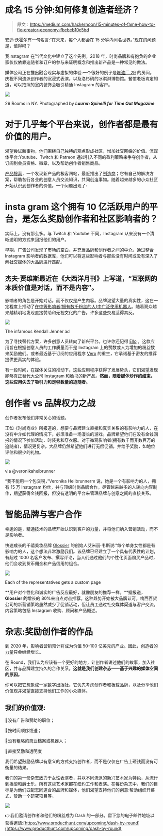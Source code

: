 # 成名 15 分钟:如何修复创造者经济？

> 原文：<https://medium.com/hackernoon/15-minutes-of-fame-how-to-fix-creator-economy-fbcbcb10c5bd>

安迪·沃霍尔有一句名言:“在未来，每个人都会在 15 分钟内闻名世界。”现在的问题是，值得吗？

我 nstagram 在当代文化中建立了这个先例。2018 年，时尚品牌和有抱负的企业家仅仅依靠追随者和订户的参与来证明概念和推出新产品是一种常见的做法。

媒体公司正在推出融合现实与虚拟的体验:一个很好的例子是[炼油厂 29](https://medium.com/u/47057b17b8e2?source=post_page-----fbcbcb10c5bd--------------------------------) 的房间，庆祝不同流派创作者的沉浸式表演，以及洛杉矶的冰淇淋博物馆。餐馆老板肯定知道，可以拍照的室内装饰会吸引精通 Instagram 的客户。

![](img/357ee9f30d99250cb4bad6bd6515e09e.png)

29 Rooms in NY. Photographed by ***Lauren Spinelli for Time Out Magazine***

# 对于几乎每个平台来说，创作者都是最有价值的用户。

渴望尝试新事物，他们围绕自己独特的观点形成社区，增加社交网络的价值。流媒体平台:Youtube、Twitch 和 Patreon 通过引入不同的盈利策略来争夺创作者，从订阅到会员资格、徽章，以及帮助创作者销售商品。

[产品搜索](https://medium.com/u/b8b4445269d0?source=post_page-----fbcbcb10c5bd--------------------------------)，一个发现新产品的极客网站，最近推出了[制造商](https://blog.producthunt.com/a-new-space-for-makers-99b41e1a3444?ref=producthunt)；它有自己的解决方案，帮助各行各业的创意人员交流知识，共同创造事物。随着越来越多的小众社区开始认识到创作者的价值，一个问题出现了:

# **insta gram 这个拥有 10 亿活跃用户的平台，是怎么奖励创作者和社区影响者的？**

实际上，没有那么多。与 Twitch 和 Youtube 不同，Instagram 从来没有一个清晰透明的方式来回报他们的用户。

早期，广告公司发现了市场的空白，并充当品牌和创作者之间的中介。通过整合 Instagram 影响者的数据库，他们可以将这些影响者与那些没有时间或没有深入了解社交媒体的大品牌进行匹配。

## 杰夫·贾维斯最近在《大西洋月刊》上写道，“互联网的本质价值是对话，而不是内容”。

影响者的角色是开始对话，而不仅仅是产生内容。品牌渴望大量的真实性，这在一定程度上推动了[在中等影响者(拥有数千粉丝的人)中广泛使用机器人](https://digiday.com/marketing/wannabe-instagram-influencers-use-bots-appear-popular/)。随着观众越来越精明地发现直接赞助和无视文化的广告，许多这些交易适得其反。

![](img/2a5ffab1203b9f7f0cbf3f5297ff0b9b.png)

The infamous Kendall Jenner ad

为了寻找替代方案，许多创意人员转向了新兴平台。也许你还记得 [Ello](/swlh/goodbye-instagram-hello-ello-45df3d8754ec) ，这款应用旨在根据创意人员的工作质量而不是 Instagram 上的赞数或人为增加的粉丝数来奖励他们。或者最近基于订阅的应用程序 [Vero](https://medium.com/u/70c16547a418?source=post_page-----fbcbcb10c5bd--------------------------------) 的重生，它承诺基于密友的推荐提供更真实的体验。

有一段时间，在媒体关注的推动下，这些应用程序获得了发展势头，它们渴望发现能够真正替代大公司 Instagram 和脸书的新产品。**然而，随着媒体炒作的结束，这些应用失去了吸引力和足够数量的追随者。**

# 创作者 vs 品牌权力之战

创作者发布他们非常关心的话题。

正如《时尚商业》所报道的，想要与品牌建立直接和真实关系的有影响力的人，在没有中介如代理的情况下，必须准备一场漫长的游戏。品牌希望他们在没有金钱回报的情况下参加活动、时装秀和穿衣服。对于微观影响者(拥有数千而非数百万的追随者)，情况更复杂。大品牌仍然希望他们进行无偿促销，并给予奖励，如地位评估和很少的礼物。

![](img/269132115595b613271ae4e5483dcae1.png)

via @veronikaheibrunner

“我不能用一个包交税，”Veronika Heilbrunnerm 说，她是一个有影响力的人，拥有 15 万 Instagram 粉丝，并与顶级时尚品牌合作。尽管越来越多的人转向内容制作，期望获得金钱回报，但没有透明的平台来管理品牌与创意之间的直接关系。

# 智能品牌与客户合作

幸运的是，精通技术的品牌开始认识到客户的力量，并将他们纳入营销活动，而不是影响者。

快速成长的千禧美妆品牌 [Glossier](https://medium.com/u/873bb15eb0b8?source=post_page-----fbcbcb10c5bd--------------------------------) 的创始人艾米丽·韦斯说:“每个单身女性都是有影响力的人，这个想法非常激励我们。该品牌已经建立了一个具有代表性的计划，有超过 1000 名客户发布、撰写评论，当人们通过他们的个性化页面购买产品时，他们会收到货币佣金和产品信用的组合。

![](img/d64ab79b2f1e710485a9332edd48b968.png)

Each of the representatives gets a custom page

**用户对个性化和诚实的广告反应最好，就像朋友的推荐一样。**据报道， **Glossier 的**增长的 80%来自点对点推荐。这种趋势开始被大品牌认可。梅西百货公司的新营销策略虽然减少了促销活动，但让员工通过社交媒体渠道与客户交流。内容策略包括 Instagram 收购、顾问和产品概述。

# 杂志:奖励创作者的作品

到 2020 年，影响者营销预计将成为价值 50-100 亿美元的产业。因此，创造者的力量只会继续增长。

在 Round，我们认为应该有一个更好的地方，让创作者讲述他们的故事，加入社区，并与品牌建立持久的合作关系。**这就是我们创建杂志——基于兴趣的媒体空间的原因。**

你可以把它想象成一家数字出版社，它优先考虑创作者和板载品牌，以及分享他们价值观并渴望直接支持他们工作的小众媒体。

## 我们的价值观:

🎨没有广告和赞助的职位；

🎨按时间顺序馈送；

🎨没有粗略的商业档案或机器人；

🎨直接奖励和透明度

我们希望鼓励品牌以有意义的方式支持创作者，而不是仅仅在广告上砸钱而没有可衡量的结果。

我们的第一份杂志致力于女性表演者，并以不同流派的新兴艺术家为特色，从流行到摇滚和爵士乐，所有这些艺术家都在纽约工作和表演。在每份杂志中，我们的目标是为他们匹配志同道合的品牌和媒体，他们渴望支持他们的创意:帮助组织开幕式，赞助一个研究项目等。

![](img/8a958f4f9aaa0fb73bef22aebca5efe6.png)

👉我们邀请创作者和他们的粉丝成为 Dash 的一部分。留下您的电子邮件地址以获得邀请:[https://www.producthunt.com/upcoming/dash-by-round](https://www.producthunt.com/upcoming/dash-by-round)